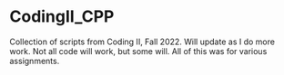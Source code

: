 # CodingII_CPP
Collection of scripts from Coding II, Fall 2022.
Will update as I do more work.
Not all code will work, but some will.
All of this was for various assignments.
